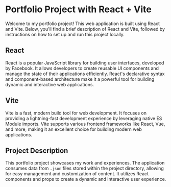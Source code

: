 # Portfolio Project with React + Vite

Welcome to my portfolio project! This web application is built using React and Vite. Below, you'll find a brief description of React and Vite, followed by instructions on how to set up and run this project locally.

## React

React is a popular JavaScript library for building user interfaces, developed by Facebook. It allows developers to create reusable UI components and manage the state of their applications efficiently. React's declarative syntax and component-based architecture make it a powerful tool for building dynamic and interactive web applications.

## Vite

Vite is a fast, modern build tool for web development. It focuses on providing a lightning-fast development experience by leveraging native ES Module imports. Vite supports various frontend frameworks like React, Vue, and more, making it an excellent choice for building modern web applications.

## Project Description

This portfolio project showcases my work and experiences. The application consumes data from `.json` files stored within the project directory, allowing for easy management and customization of content. It utilizes React components and props to create a dynamic and interactive user experience.
